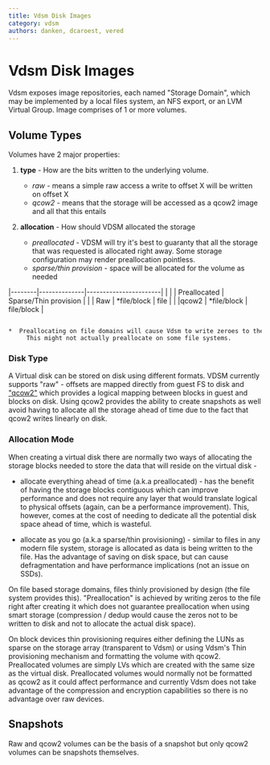 ```yaml
---
title: Vdsm Disk Images
category: vdsm
authors: danken, dcaroest, vered
---
```


# Vdsm Disk Images

Vdsm exposes image repositories, each named "Storage Domain", which may be implemented by a local files system, an NFS export, or an LVM Virtual Group. Image comprises of 1 or more volumes.

## Volume Types

Volumes have 2 major properties:

1.  **type** - How are the bits written to the underlying volume.
    -   *raw* - means a simple raw access a write to offset X will be written on offset X
    -   *qcow2* - means that the storage will be accessed as a qcow2 image and all that this entails

2.  **allocation** - How should VDSM allocated the storage
    -   *preallocated* - VDSM will try it's best to guaranty that all the storage that was requested is allocated right away. Some storage configuration may render preallocation pointless.
    -   *sparse/thin provision* - space will be allocated for the volume as needed

|--------|--------------|-----------------------|
| |      | Preallocated | Sparse/Thin provision |
| | Raw  | \*file/block | file                  |
| |qcow2 | \*file/block | file/block            |

      *  Preallocating on file domains will cause Vdsm to write zeroes to the file.
         This might not actually preallocate on some file systems.

### Disk Type

A Virtual disk can be stored on disk using different formats. VDSM currently supports "raw" - offsets are mapped directly from guest FS to disk and ["qcow2"](http://en.wikipedia.org/wiki/Qcow#qcow2) which provides a logical mapping between blocks in guest and blocks on disk. Using qcow2 provides the ability to create snapshots as well avoid having to allocate all the storage ahead of time due to the fact that qcow2 writes linearly on disk.

### Allocation Mode

When creating a virtual disk there are normally two ways of allocating the storage blocks needed to store the data that will reside on the virtual disk -

*   allocate everything ahead of time (a.k.a preallocated) - has the benefit of having the storage blocks contiguous which can improve performance and does not require any layer that would translate logical to physical offsets (again, can be a performance improvement). This, however, comes at the cost of needing to dedicate all the potential disk space ahead of time, which is wasteful.

<!-- -->

*   allocate as you go (a.k.a sparse/thin provisioning) - similar to files in any modern file system, storage is allocated as data is being written to the file.
     Has the advantage of saving on disk space, but can cause defragmentation and have performance implications (not an issue on SSDs).

On file based storage domains, files thinly provisioned by design (the file system provides this). "Preallocation" is achieved by writing zeros to the file right after creating it which does not guarantee preallocation when using smart storage (compression / dedup would cause the zeros not to be written to disk and not to allocate the actual disk space).

On block devices thin provisioning requires either defining the LUNs as sparse on the storage array (transparent to Vdsm) or using Vdsm's Thin provisioning mechanism and formatting the volume with qcow2. Preallocated volumes are simply LVs which are created with the same size as the virtual disk. Preallocated volumes would normally not be formatted as qcow2 as it could affect performance and currently Vdsm does not take advantage of the compression and encryption capabilities so there is no advantage over raw devices.

## Snapshots

Raw and qcow2 volumes can be the basis of a snapshot but only qcow2 volumes can be snapshots themselves.

